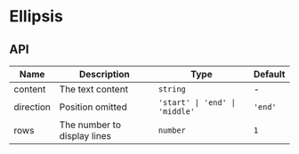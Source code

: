 # Ellipsis

<code src="./demos/index.tsx"></code>

## API

| Name      | Description                 | Type                           | Default |
| --------- | --------------------------- | ------------------------------ | ------- |
| content   | The text content            | `string`                       | -       |
| direction | Position omitted            | `'start' \| 'end' \| 'middle'` | `'end'` |
| rows      | The number to display lines | `number`                       | `1`     |
